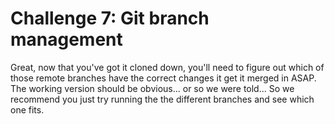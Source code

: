Challenge 7: Git branch management
==============================

Great, now that you've got it cloned down, you'll need to figure out which
of those remote branches have the correct changes it get it merged in ASAP.
The working version should be obvious... or so we were told... So we recommend
you just try running the the different branches and see which one fits. 